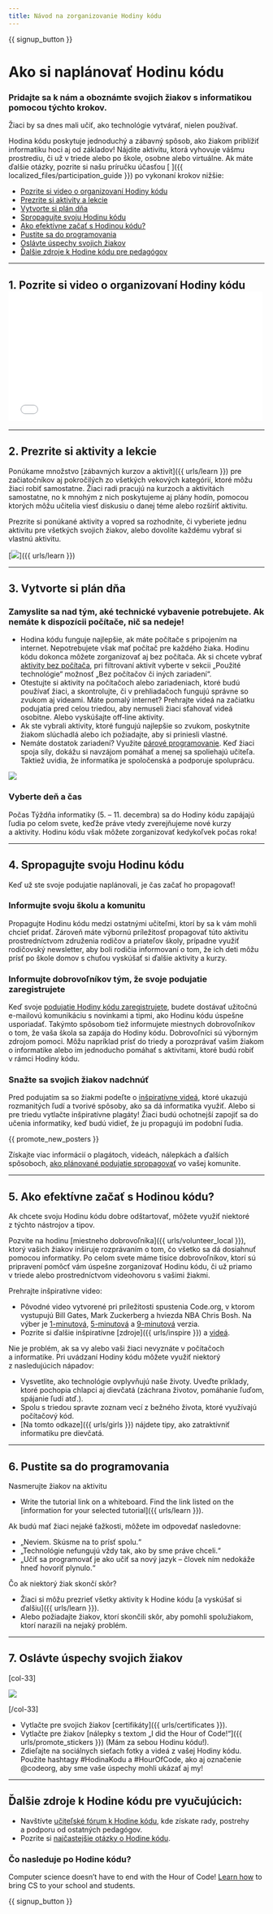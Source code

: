 ```yaml
---
title: Návod na zorganizovanie Hodiny kódu
---
```


{{ signup_button }}

# Ako si naplánovať Hodinu kódu

### Pridajte sa k nám a oboznámte svojich žiakov s informatikou pomocou týchto krokov.

Žiaci by sa dnes mali učiť, ako technológie vytvárať, nielen používať.

Hodina kódu poskytuje jednoduchý a zábavný spôsob, ako žiakom priblížiť informatiku hoci aj od základov! Nájdite aktivitu, ktorá vyhovuje vášmu prostrediu, či už v triede alebo po škole, osobne alebo virtuálne. Ak máte ďalšie otázky, pozrite si našu príručku účasťou [ ]({{ localized_files/participation_guide }}) po vykonaní krokov nižšie:

- [Pozrite si video o organizovaní Hodiny kódu](#ako-nahrať-video)
- [Prezrite si aktivity a lekcie](#preskúmať-aktivity)
- [Vytvorte si plán dňa](#vytvorte-si-vlastný-plán)
- [Spropagujte svoju Hodinu kódu](#spropagujte-vlastnú-hodinu)
- [Ako efektívne začať s Hodinou kódu?](#ako-začať)
- [Pustite sa do programovania](#kód)
- [Oslávte úspechy svojich žiakov](#čas-oslavovať)
- [Ďalšie zdroje k Hodine kódu pre pedagógov](#iné-zdroje)

* * *

<a id="how-to-video"></a>

## 1. Pozrite si video o organizovaní Hodiny kódu <iframe width="500" height="255" src="//www.youtube.com/embed/SrnvvWDm73k" frameborder="0" allowfullscreen></iframe> 

* * *

<a id="explore-activities"></a>

## 2. Prezrite si aktivity a lekcie

Ponúkame množstvo [zábavných kurzov a aktivít]({{ urls/learn }}) pre začiatočníkov aj pokročilých zo všetkých vekových kategórií, ktoré môžu žiaci robiť samostatne. Žiaci radi pracujú na kurzoch a aktivitách samostatne, no k mnohým z nich poskytujeme aj plány hodín, pomocou ktorých môžu učitelia viesť diskusiu o danej téme alebo rozšíriť aktivitu.

Prezrite si ponúkané aktivity a vopred sa rozhodnite, či vyberiete jednu aktivitu pre všetkých svojich žiakov, alebo dovolíte každému vybrať si vlastnú aktivitu.

[![](/images/tutorials.png)]({{ urls/learn }})

* * *

<a id="create-your-plan"></a>

## 3. Vytvorte si plán dňa

### Zamyslite sa nad tým, aké technické vybavenie potrebujete. Ak nemáte k dispozícii počítače, nič sa nedeje!

- Hodina kódu funguje najlepšie, ak máte počítače s pripojením na internet. Nepotrebujete však mať počítač pre každého žiaka. Hodinu kódu dokonca môžete zorganizovať aj bez počítača. Ak si chcete vybrať [aktivity bez počítača](/learn), pri filtrovaní aktivít vyberte v sekcii „Použité technológie“ možnosť „Bez počítačov či iných zariadení“.
- Otestujte si aktivity na počítačoch alebo zariadeniach, ktoré budú používať žiaci, a skontrolujte, či v prehliadačoch fungujú správne so zvukom aj videami. Máte pomalý internet? Prehrajte videá na začiatku podujatia pred celou triedou, aby nemuseli žiaci sťahovať videá osobitne. Alebo vyskúšajte off‑line aktivity.
- Ak ste vybrali aktivity, ktoré fungujú najlepšie so zvukom, poskytnite žiakom slúchadlá alebo ich požiadajte, aby si priniesli vlastné.
- Nemáte dostatok zariadení? Využite [párové programovanie](https://www.youtube.com/watch?v=vgkahOzFH2Q). Keď žiaci spoja sily, dokážu si navzájom pomáhať a menej sa spoliehajú učiteľa. Taktiež uvidia, že informatika je spoločenská a podporuje spoluprácu.

<img src="/images/fit-600/group_ipad.jpg" />

### Vyberte deň a čas

Počas Týždňa informatiky (5. – 11. decembra) sa do Hodiny kódu zapájajú ľudia po celom svete, keďže práve vtedy zverejňujeme nové kurzy a aktivity. Hodinu kódu však môžete zorganizovať kedykoľvek počas roka!

* * *

<a id="promote-your-hour"></a>

## 4. Spropagujte svoju Hodinu kódu

Keď už ste svoje podujatie naplánovali, je čas začať ho propagovať!

### Informujte svoju školu a komunitu

Propagujte Hodinu kódu medzi ostatnými učiteľmi, ktorí by sa k vám mohli chcieť pridať. Zároveň máte výbornú príležitosť propagovať túto aktivitu prostredníctvom združenia rodičov a priateľov školy, prípadne využiť rodičovský newsletter, aby boli rodičia informovaní o tom, že ich deti môžu prísť po škole domov s chuťou vyskúšať si ďalšie aktivity a kurzy.

### Informujte dobrovoľníkov tým, že svoje podujatie zaregistrujete

Keď svoje [podujatie Hodiny kódu zaregistrujete](/#join), budete dostávať užitočnú e-mailovú komunikáciu s novinkami a tipmi, ako Hodinu kódu úspešne usporiadať. Takýmto spôsobom tiež informujete miestnych dobrovoľníkov o tom, že vaša škola sa zapája do Hodiny kódu. Dobrovoľníci sú výborným zdrojom pomoci. Môžu napríklad prísť do triedy a porozprávať vašim žiakom o informatike alebo im jednoducho pomáhať s aktivitami, ktoré budú robiť v rámci Hodiny kódu. 

### Snažte sa svojich žiakov nadchnúť

Pred podujatím sa so žiakmi podeľte o [inšpiratívne videá](/promote/resources), ktoré ukazujú rozmanitých ľudí a tvorivé spôsoby, ako sa dá informatika využiť. Alebo si pre triedu vytlačte inšpiratívne plagáty! Žiaci budú ochotnejší zapojiť sa do učenia informatiky, keď budú vidieť, že ju propagujú im podobní ľudia.

{{ promote_new_posters }}

Získajte viac informácií o plagátoch, videách, nálepkách a ďalších spôsoboch, [ako plánované podujatie spropagovať](/promote/resources#posters) vo vašej komunite.

* * *

<a id="how-to-start"></a>

## 5. Ako efektívne začať s Hodinou kódu?

Ak chcete svoju Hodinu kódu dobre odštartovať, môžete využiť niektoré z týchto nástrojov a tipov.

Pozvite na hodinu [miestneho dobrovoľníka]({{ urls/volunteer_local }}), ktorý vašich žiakov inširuje rozprávaním o tom, čo všetko sa dá dosiahnuť pomocou informatiky. Po celom svete máme tisíce dobrovoľníkov, ktorí sú pripravení pomôcť vám úspešne zorganizovať Hodinu kódu, či už priamo v triede alebo prostredníctvom videohovoru s vašimi žiakmi.

Prehrajte inšpiratívne video:

- Pôvodné video vytvorené pri príležitosti spustenia Code.org, v ktorom vystupujú Bill Gates, Mark Zuckerberg a hviezda NBA Chris Bosh. Na výber je [1-minutová](https://www.youtube.com/watch?v=qYZF6oIZtfc), [5-minutová](https://www.youtube.com/watch?v=nKIu9yen5nc) a [9-minutová](https://www.youtube.com/watch?v=dU1xS07N-FA) verzia.
- Pozrite si ďalšie inšpiratívne [zdroje]({{ urls/inspire }}) a [videá](https://www.youtube.com/playlist?list=PLzdnOPI1iJNfpD8i4Sx7U0y2MccnrNZuP).

Nie je problém, ak sa vy alebo vaši žiaci nevyznáte v počítačoch a informatike. Pri uvádzaní Hodiny kódu môžete využiť niektorý z nasledujúcich nápadov:

- Vysvetlite, ako technológie ovplyvňujú naše životy. Uveďte príklady, ktoré pochopia chlapci aj dievčatá (záchrana životov, pomáhanie ľuďom, spájanie ľudí atď.).
- Spolu s triedou spravte zoznam vecí z bežného života, ktoré využívajú počítačový kód.
- [Na tomto odkaze]({{ urls/girls }}) nájdete tipy, ako zatraktívniť informatiku pre dievčatá.

* * *

<a id="code"></a>

## 6. Pustite sa do programovania

Nasmerujte žiakov na aktivitu

- Write the tutorial link on a whiteboard. Find the link listed on the [information for your selected tutorial]({{ urls/learn }}).

Ak budú mať žiaci nejaké ťažkosti, môžete im odpovedať nasledovne:

- „Neviem. Skúsme na to prísť spolu.“
- „Technológie nefungujú vždy tak, ako by sme práve chceli.“
- „Učiť sa programovať je ako učiť sa nový jazyk – človek ním nedokáže hneď hovoriť plynulo.“

Čo ak niektorý žiak skončí skôr?

- Žiaci si môžu prezrieť všetky aktivity k Hodine kódu [a vyskúšať si ďalšiu]({{ urls/learn }}).
- Alebo požiadajte žiakov, ktorí skončili skôr, aby pomohli spolužiakom, ktorí narazili na nejaký problém.

* * *

<a id="celebrate"></a>

## 7. Oslávte úspechy svojich žiakov

[col-33]

![](/images/fit-600/boy-certificate.jpg)

[/col-33]

- Vytlačte pre svojich žiakov [certifikáty]({{ urls/certificates }}).
- Vytlačte pre žiakov [nálepky s textom „I did the Hour of Code!“]({{ urls/promote_stickers }}) (Mám za sebou Hodinu kódu!).
- Zdieľajte na sociálnych sieťach fotky a videá z vašej Hodiny kódu. Použite hashtagy #HodinaKodu a #HourOfCode, ako aj označenie @codeorg, aby sme vaše úspechy mohli ukázať aj my!

* * *

<a id="other-resources"></a>

## Ďalšie zdroje k Hodine kódu pre vyučujúcich:

- Navštívte [učiteľské fórum k Hodine kódu](http://forum.code.org/c/plc/hour-of-code), kde získate rady, postrehy a podporu od ostatných pedagógov.
- Pozrite si [najčastejšie otázky o Hodine kódu](https://support.code.org/hc/en-us/categories/200147083-Hour-of-Code).

### Čo nasleduje po Hodine kódu?

Computer science doesn’t have to end with the Hour of Code! [Learn how](/beyond) to bring CS to your school and students.

{{ signup_button }}